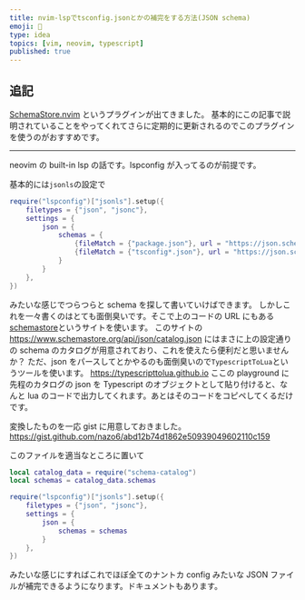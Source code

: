 ```yaml
---
title: nvim-lspでtsconfig.jsonとかの補完をする方法(JSON schema)
emoji: 📝
type: idea
topics: [vim, neovim, typescript]
published: true
---
```


## 追記
[SchemaStore.nvim](https://github.com/b0o/schemastore.nvim) というプラグインが出てきました。
基本的にこの記事で説明されていることをやってくれてさらに定期的に更新されるのでこのプラグインを使うのがおすすめです。

-------

neovim の built-in lsp の話です。lspconfig が入ってるのが前提です。

基本的には`jsonls`の設定で

```lua
require("lspconfig")["jsonls"].setup({
    filetypes = {"json", "jsonc"},
    settings = {
        json = {
            schemas = {
                {fileMatch = {"package.json"}, url = "https://json.schemastore.org/package.json"},
                {fileMatch = {"tsconfig*.json"}, url = "https://json.schemastore.org/tsconfig.json"},
            }
        }
    },
})
```

みたいな感じでつらつらと schema を探して書いていけばできます。
しかしこれを一々書くのはとても面倒臭いです。そこで上のコードの URL にもある[schemastore](https://www.schemastore.org/json/)というサイトを使います。
このサイトの
https://www.schemastore.org/api/json/catalog.json
にはまさに上の設定通りの schema のカタログが用意されており、これを使えたら便利だと思いませんか？
ただ、json をパースしてとかやるのも面倒臭いので`TypescriptToLua`というツールを使います。
https://typescripttolua.github.io
ここの playground に先程のカタログの json を Typescript のオブジェクトとして貼り付けると、なんと lua のコードで出力してくれます。あとはそのコードをコピペしてくるだけです。

変換したものを一応 gist に用意しておきました。
https://gist.github.com/nazo6/abd12b74d1862e50939049602110c159

このファイルを適当なところに置いて

```lua
local catalog_data = require("schema-catalog")
local schemas = catalog_data.schemas

require("lspconfig")["jsonls"].setup({
    filetypes = {"json", "jsonc"},
    settings = {
        json = {
            schemas = schemas
        }
    },
})
```

みたいな感じにすればこれでほぼ全てのナントカ config みたいな JSON ファイルが補完できるようになります。ドキュメントもあります。
